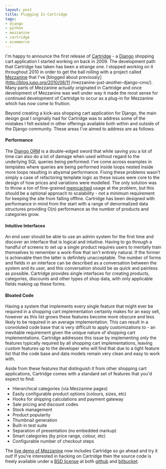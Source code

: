 ```yaml
--- 
layout: post
title: Plugging In Cartridge
tags: 
- django
- python
- mezzanine
- cartridge
- ecommerce
---
```

I'm happy to announce the first release of
[Cartridge](http://cartridge.jupo.org/) - a
[Django](http://djangoproject.com/) shopping cart application I started
working on back in 2009. The development path that Cartridge has taken has
been a strange one. I stopped working on it throughout 2010 in order to get
the ball rolling with a project called [Mezzanine](http://mezzanine.jupo.org/)
that I've [blogged about previously](http://blog.jupo.org/2010/06/11
/mezzanine-just-another-django-cms/). Many parts of Mezzanine actually
originated in Cartridge and once development of Mezzanine was well under way
it made the most sense for continued development of Cartridge to occur as a
plug-in for Mezzanine which has now come to fruition.

Beyond creating a kick-ass shopping cart application for Django, the main
design goal I originally had for Cartridge was to address some of the mistakes
I felt existed in other offerings available both within and outside of the
Django community. These areas I've aimed to address are as follows:

#### Performance

The [Django ORM](http://docs.djangoproject.com/en/dev/topics/db/models/) is a
double-edged sword that while saving you a lot of time can also do a lot of
damage when used without regard to the underlying SQL queries being performed.
I've come across examples in templates where queries are being performed
inside loops nested inside more loops resulting in abysmal performance. Fixing
these problems wasn't simply a case of refactoring template logic as these
issues were core to the design of how prices and variations were modelled. The
only solution was to throw a ton of fine-grained
[memcached](http://memcached.org) usage at the problem, but this should be a
optional approach to scalability - not a minimum requirement for keeping the
site from falling offline. Cartridge has been designed with performance in
mind from the start with a range of denormalized data structures providing
O(n) performance as the number of products and categories grow.

#### Intuitive Interfaces

An end user should be able to use an admin system for the first time and
discover an interface that is logical and intuitive. Having to go through a
handful of screens to set up a single product requires users to mentally train
themselves to remember a work-flow that isn't entirely natural. If the former
is achievable then the latter is definitely unacceptable. The number of forms
and fields in an interface can be described as a conversation between the
system and its user, and this conversation should be as quick and painless as
possible. Cartridge provides single interfaces for creating products,
categories, discounts and other types of shop data, with only applicable
fields making up these forms.

#### Bloated Code

Having a system that implements every single feature that might ever be
required in a shopping cart implementation certainly makes for an easy sell,
however as this list grows these features become more obscure and less likely
to be required in an average implementation. This can result in a convoluted
code base that is very difficult to apply customizations to - an inevitable
requirement given the unique nature of shopping cart implementations.
Cartridge addresses this issue by implementing only the features typically
required by all shopping cart implementations, leaving custom features up to
the developer who will find that due to a tight feature list that the code
base and data models remain very clean and easy to work with.

Aside from these features that distinguish it from other shopping cart
applications, Cartridge comes with a standard set of features that you'd
expect to find:

  * Hierarchical categories (via Mezzanine pages)
  * Easily configurable product options (colours, sizes, etc)
  * Hooks for shipping calculations and payment gateway
  * Sale pricing and discount codes
  * Stock management
  * Product popularity
  * Thumbnail generation
  * Built-in test suite
  * Separation of presentation (no embedded markup)
  * Smart categories (by price range, colour, etc)
  * Configurable number of checkout steps

The [live demo of Mezzanine](http://mezzanine.jupo.org/) now includes
Cartridge so go ahead and try it out! If you're interested in hacking on
Cartridge then the source code is freely available under a [BSD
license](http://www.linfo.org/bsdlicense.html) at both
[github](http://github.com/stephenmcd/cartridge) and
[bitbucket](http://bitbucket.org/stephenmcd/cartridge).
